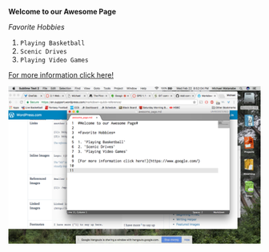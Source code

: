 **Welcome to our Awesome Page**

*Favorite Hobbies*

1. `Playing Basketball`
2. `Scenic Drives`
3. `Playing Video Games`

[For more information click here!](https://www.google.com/)

![Our Screenshot](GPS_1.1_Screenshot.png)

